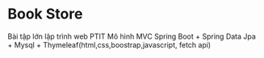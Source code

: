 # Book Store
Bài tập lớn lập trình web PTIT
Mô hình MVC
Spring Boot + Spring Data Jpa + Mysql + Thymeleaf(html,css,boostrap,javascript, fetch api)
